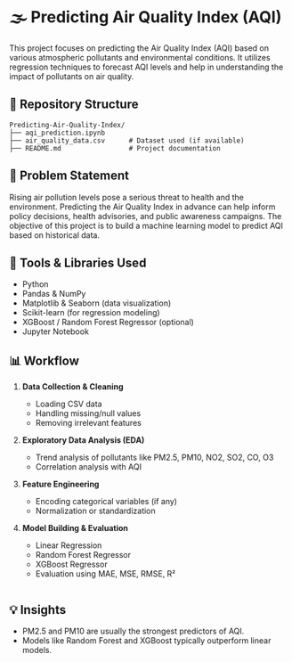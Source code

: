 
# 🌫️ Predicting Air Quality Index (AQI)

This project focuses on predicting the Air Quality Index (AQI) based on various atmospheric pollutants and environmental conditions. It utilizes regression techniques to forecast AQI levels and help in understanding the impact of pollutants on air quality.

## 📁 Repository Structure

```
Predicting-Air-Quality-Index/
├── aqi_prediction.ipynb      
├── air_quality_data.csv      # Dataset used (if available)
├── README.md                 # Project documentation
```

## 📌 Problem Statement

Rising air pollution levels pose a serious threat to health and the environment. Predicting the Air Quality Index in advance can help inform policy decisions, health advisories, and public awareness campaigns. The objective of this project is to build a machine learning model to predict AQI based on historical data.

## 🔧 Tools & Libraries Used

- Python
- Pandas & NumPy
- Matplotlib & Seaborn (data visualization)
- Scikit-learn (for regression modeling)
- XGBoost / Random Forest Regressor (optional)
- Jupyter Notebook

## 📊 Workflow

1. **Data Collection & Cleaning**
   - Loading CSV data
   - Handling missing/null values
   - Removing irrelevant features

2. **Exploratory Data Analysis (EDA)**
   - Trend analysis of pollutants like PM2.5, PM10, NO2, SO2, CO, O3
   - Correlation analysis with AQI

3. **Feature Engineering**
   - Encoding categorical variables (if any)
   - Normalization or standardization

4. **Model Building & Evaluation**
   - Linear Regression
   - Random Forest Regressor
   - XGBoost Regressor
   - Evaluation using MAE, MSE, RMSE, R²

   ```

## 💡 Insights

- PM2.5 and PM10 are usually the strongest predictors of AQI.
- Models like Random Forest and XGBoost typically outperform linear models.

